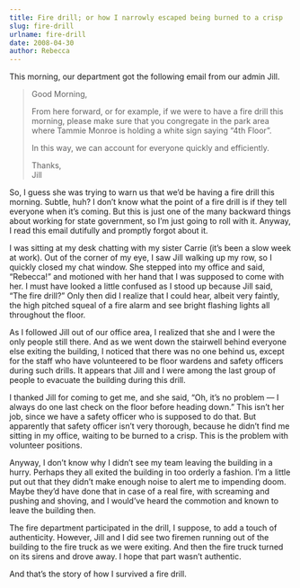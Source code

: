 ```yaml
---
title: Fire drill; or how I narrowly escaped being burned to a crisp
slug: fire-drill
urlname: fire-drill
date: 2008-04-30
author: Rebecca
---
```

This morning, our department got the following email from our admin Jill.

<blockquote class="blockquote pl-3 border-lest">
	<p>Good Morning,</p>
	<p>From here forward, or for example, if we were to have a fire drill this
	morning, please make sure that you congregate in the park area where Tammie
	Monroe is holding a white sign saying &ldquo;4th Floor&rdquo;.</p>
	<p>In this way, we can account for everyone quickly and efficiently.</p>
	<p>Thanks,<br>Jill</p>
</blockquote>

So, I guess she was trying to warn us that we&#x02bc;d be having a fire drill
this morning. Subtle, huh? I don&#x02bc;t know what the point of a fire drill is
if they tell everyone when it&#x02bc;s coming. But this is just one of the many
backward things about working for state government, so I&#x02bc;m just going to
roll with it. Anyway, I read this email dutifully and promptly forgot about it.

I was sitting at my desk chatting with my sister Carrie (it&#x02bc;s been a slow
week at work). Out of the corner of my eye, I saw Jill walking up my row, so I
quickly closed my chat window. She stepped into my office and said,
&ldquo;Rebecca!&rdquo; and motioned with her hand that I was supposed to come
with her. I must have looked a little confused as I stood up because Jill said,
&ldquo;The fire drill?&rdquo; Only then did I realize that I could hear, albeit
very faintly, the high pitched squeal of a fire alarm and see bright flashing
lights all throughout the floor.

As I followed Jill out of our office area, I realized that she and I were the
only people still there. And as we went down the stairwell behind everyone else
exiting the building, I noticed that there was no one behind us, except for the
staff who have volunteered to be floor wardens and safety officers during such
drills. It appears that Jill and I were among the last group of people to
evacuate the building during this drill.

I thanked Jill for coming to get me, and she said, &ldquo;Oh, it&#x02bc;s no
problem &mdash; I always do one last check on the floor before heading
down.&rdquo; This isn&#x02bc;t her job, since we have a safety officer who is
supposed to do that. But apparently that safety officer isn&#x02bc;t very
thorough, because he didn&#x02bc;t find me sitting in my office, waiting to be
burned to a crisp. This is the problem with volunteer positions.

Anyway, I don&#x02bc;t know why I didn&#x02bc;t see my team leaving the building
in a hurry. Perhaps they all exited the building in too orderly a fashion.
I&#x02bc;m a little put out that they didn&#x02bc;t make enough noise to alert
me to impending doom. Maybe they&#x02bc;d have done that in case of a real fire,
with screaming and pushing and shoving, and I would&#x02bc;ve heard the
commotion and known to leave the building then.

The fire department participated in the drill, I suppose, to add a touch of
authenticity. However, Jill and I did see two firemen running out of the
building to the fire truck as we were exiting. And then the fire truck turned on
its sirens and drove away. I hope that part wasn&#x02bc;t authentic.

And that&#x02bc;s the story of how I survived a fire drill.
